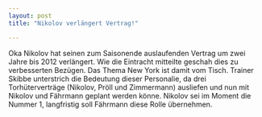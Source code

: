 ```yaml
---
layout: post
title: "Nikolov verlängert Vertrag!"

---
```


Oka Nikolov hat seinen zum Saisonende auslaufenden Vertrag um zwei Jahre bis 2012 verlängert. Wie die Eintracht mitteilte geschah dies zu verbesserten Bezügen. Das Thema New York ist damit vom Tisch. Trainer Skibbe unterstrich die Bedeutung dieser Personalie, da drei Torhüterverträge (Nikolov, Pröll und Zimmermann) ausliefen und nun mit Nikolov und Fährmann geplant werden könne. Nikolov sei im Moment die Nummer 1, langfristig soll Fährmann diese Rolle übernehmen.


